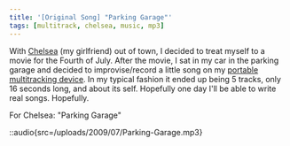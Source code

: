 ```yaml
---
title: '[Original Song] "Parking Garage"'
tags: [multitrack, chelsea, music, mp3]
---
```


With [Chelsea](http://www.chelseahollow.com) (my girlfriend) out of town, I decided to treat myself to a movie for the Fourth of July. After the movie, I sat in my car in the parking garage and decided to improvise/record a little song on my [portable multitracking device](/blog/in-dixie-land-where-i-was-born/). In my typical fashion it ended up being 5 tracks, only 16 seconds long, and about its self. Hopefully one day I'll be able to write real songs. Hopefully.

For Chelsea: "Parking Garage"

::audio{src=/uploads/2009/07/Parking-Garage.mp3}
